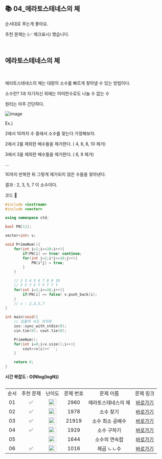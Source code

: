 ## 📚 04_에라토스테네스의 체

순서대로 푸는게 좋아요.

추천 문제는 (✅ 체크표시) 했습니다.

<br/>

## 에라토스테네스의 체

<br/>

에라토스테네스의 체는 대량의 소수를 빠르게 찾아낼 수 있는 방법이다.

소수란? 1과 자기자신 외에는 어떠한수로도 나눌 수 없는 수

원리는 아주 간단하다.

![image](https://user-images.githubusercontent.com/79779676/165432280-b01b868b-682c-4328-90bb-2a9e5240775f.png)


Ex.)

2에서 10까지 수 중에서 소수를 찾는다 가정해보자.

2에서 2를 제외한 배수들을 제거한다. ( 4, 6, 8, 10 제거)

3에서 3을 제외한 배수들을 제거한다. ( 6, 9 제거)

...

10까지 반복한 뒤 그렇게 제거되지 않은 수들을 찾아낸다.

결과 : 2, 3, 5, 7 이 소수이다.

코드 🔽

```c++
#include <iostream>
#include <vector>

using namespace std;

bool PN[11];

vector<int> v;

void PrimeNum(){
    for(int i=2;i<=10;i++){
        if(PN[i] == true) continue;
        for(int j=2;i*j<=10;j++){
            PN[i*j] = true;
        }
    }

    // 2 3 4 5 6 7 8 9 10
    // F F T F T F T T T
    for(int i=2;i<=10;i++){
        if(PN[i] == false) v.push_back(i);
    }
    // v : 2,3,5,7
}

int main(void){
    // 입출력 속도 최적화
    ios::sync_with_stdio(0);
    cin.tie(0); cout.tie(0);

    PrimeNum();
    for(int i=0;i<v.size();i++){
        cout<<v[i]<<' ';
    }

    return 0;
}
```

**시간 복잡도 : O(Nlog(logN))**

##

<table>
  <tr>
    <td align="center">순서</td>
    <td align="center">추천 문제</td>
    <td align="center">난이도</td>
    <td align="center">문제 번호</td>
    <td align="center">문제 이름</td>
    <td align="center">문제 링크</td>
  </tr>
  <tr>
    <td align="center">01</td>
    <td align="center">✅</td>
    <td align="center"><img height="23px" width="25px" src="https://d2gd6pc034wcta.cloudfront.net/tier/7.svg"></td>
    <td align="center">2960</td>
    <td align="center">에라토스테네스의 체</td>
    <td align="center"><a href="https://www.acmicpc.net/problem/2960">바로가기</a></td>
  </tr>
  <tr>
    <td align="center">02</td>
    <td align="center">✅</td>
    <td align="center"><img height="23px" width="25px" src="https://d2gd6pc034wcta.cloudfront.net/tier/7.svg"></td>
    <td align="center">1978</td>
    <td align="center">소수 찾기</td>
    <td align="center"><a href="https://www.acmicpc.net/problem/1978">바로가기</a></td>
  </tr>
  <tr>
    <td align="center">03</td>
    <td align="center">✅</td>
    <td align="center"><img height="23px" width="25px" src="https://d2gd6pc034wcta.cloudfront.net/tier/8.svg"></td>
    <td align="center">21919</td>
    <td align="center">소수 최소 공배수</td>
    <td align="center"><a href="https://www.acmicpc.net/problem/21919">바로가기</a></td>
  </tr>
  <tr>
    <td align="center">04</td>
    <td align="center">✅</td>
    <td align="center"><img height="23px" width="25px" src="https://d2gd6pc034wcta.cloudfront.net/tier/9.svg"></td>
    <td align="center">1929</td>
    <td align="center">소수 구하기</td>
    <td align="center"><a href="https://www.acmicpc.net/problem/1929">바로가기</a></td>
  </tr>
  <tr>
    <td align="center">05</td>
    <td align="center"></td>
    <td align="center"><img height="23px" width="25px" src="https://d2gd6pc034wcta.cloudfront.net/tier/13.svg"></td>
    <td align="center">1644</td>
    <td align="center">소수의 연속합</td>
    <td align="center"><a href="https://www.acmicpc.net/problem/1644">바로가기</a></td>
  </tr>
  <tr>
    <td align="center">06</td>
    <td align="center">✅</td>
    <td align="center"><img height="23px" width="25px" src="https://d2gd6pc034wcta.cloudfront.net/tier/15.svg"></td>
    <td align="center">1016</td>
    <td align="center">제곱 ㄴㄴ수</td>
    <td align="center"><a href="https://www.acmicpc.net/problem/1016">바로가기</a></td>
  </tr>
</table>

<br/><br/>
